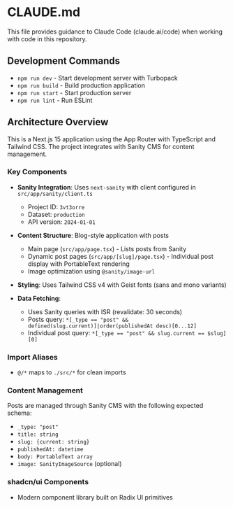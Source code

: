 # CLAUDE.md

This file provides guidance to Claude Code (claude.ai/code) when working with code in this repository.

## Development Commands

- `npm run dev` - Start development server with Turbopack
- `npm run build` - Build production application  
- `npm run start` - Start production server
- `npm run lint` - Run ESLint

## Architecture Overview

This is a Next.js 15 application using the App Router with TypeScript and Tailwind CSS. The project integrates with Sanity CMS for content management.

### Key Components

- **Sanity Integration**: Uses `next-sanity` with client configured in `src/app/sanity/client.ts`
  - Project ID: `3vt3orre`
  - Dataset: `production` 
  - API version: `2024-01-01`

- **Content Structure**: Blog-style application with posts
  - Main page (`src/app/page.tsx`) - Lists posts from Sanity
  - Dynamic post pages (`src/app/[slug]/page.tsx`) - Individual post display with PortableText rendering
  - Image optimization using `@sanity/image-url`

- **Styling**: Uses Tailwind CSS v4 with Geist fonts (sans and mono variants)

- **Data Fetching**: 
  - Uses Sanity queries with ISR (revalidate: 30 seconds)
  - Posts query: `*[_type == "post" && defined(slug.current)]|order(publishedAt desc)[0...12]`
  - Individual post query: `*[_type == "post" && slug.current == $slug][0]`

### Import Aliases

- `@/*` maps to `./src/*` for clean imports

### Content Management

Posts are managed through Sanity CMS with the following expected schema:
- `_type: "post"`
- `title: string`
- `slug: {current: string}`
- `publishedAt: datetime`
- `body: PortableText array`
- `image: SanityImageSource` (optional)

### shadcn/ui Components
- Modern component library built on Radix UI primitives